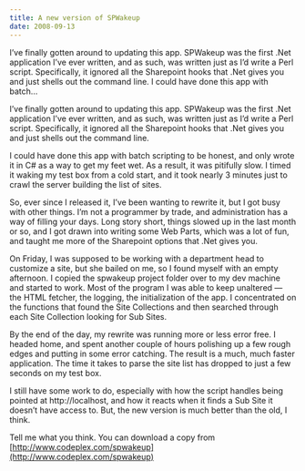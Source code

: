 ```yaml
---
title: A new version of SPWakeup
date: 2008-09-13
---
```


I’ve finally gotten around to updating this app. SPWakeup was the first .Net application I’ve ever written, and as such, was written just as I’d write a Perl script. Specifically, it ignored all the Sharepoint hooks that .Net gives you and just shells out the command line. I could have done this app with batch…


<!-- end -->

I’ve finally gotten around to updating this app. SPWakeup was the first .Net application I’ve ever written, and as such, was written just as I’d write a Perl script. Specifically, it ignored all the Sharepoint hooks that .Net gives you and just shells out the command line.

I could have done this app with batch scripting to be honest, and only wrote it in C# as a way to get my feet wet. As a result, it was pitifully slow. I timed it waking my test box from a cold start, and it took nearly 3 minutes just to crawl the server building the list of sites.

So, ever since I released it, I’ve been wanting to rewrite it, but I got busy with other things. I’m not a programmer by trade, and administration has a way of filling your days. Long story short, things slowed up in the last month or so, and I got drawn into writing some Web Parts, which was a lot of fun, and taught me more of the Sharepoint options that .Net gives you.

On Friday, I was supposed to be working with a department head to customize a site, but she bailed on me, so I found myself with an empty afternoon. I copied the spwakeup project folder over to my dev machine and started to work. Most of the program I was able to keep unaltered — the HTML fetcher, the logging, the initialization of the app. I concentrated on the functions that found the Site Collections and then searched through each Site Collection looking for Sub Sites.

By the end of the day, my rewrite was running more or less error free. I headed home, and spent another couple of hours polishing up a few rough edges and putting in some error catching. The result is a much, much faster application. The time it takes to parse the site list has dropped to just a few seconds on my test box.

I still have some work to do, especially with how the script handles being pointed at http://localhost, and how it reacts when it finds a Sub Site it doesn’t have access to. But, the new version is much better than the old, I think. 

Tell me what you think. You can download a copy from [http://www.codeplex.com/spwakeup](http://www.codeplex.com/spwakeup)

